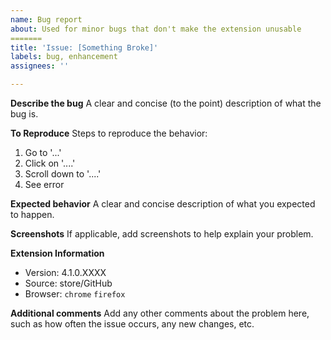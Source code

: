 ```yaml
---
name: Bug report
about: Used for minor bugs that don't make the extension unusable
=======
title: 'Issue: [Something Broke]'
labels: bug, enhancement
assignees: ''

---
```


**Describe the bug**
A clear and concise (to the point) description of what the bug is.

**To Reproduce**
Steps to reproduce the behavior:
1. Go to '...'
2. Click on '....'
3. Scroll down to '....'
4. See error

**Expected behavior**
A clear and concise description of what you expected to happen.

**Screenshots**
If applicable, add screenshots to help explain your problem.

**Extension Information**
 - Version: 4.1.0.XXXX
 - Source: store/GitHub
 - Browser: `chrome` `firefox`

**Additional comments**
Add any other comments about the problem here, such as how often the issue occurs, any new changes, etc.
